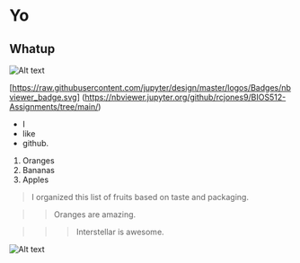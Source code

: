 # Yo

## Whatup 
![Alt text](https://i.makeagif.com/media/2-03-2016/GV_byi.gif)

[https://raw.githubusercontent.com/jupyter/design/master/logos/Badges/nbviewer_badge.svg]
(https://nbviewer.jupyter.org/github/rcjones9/BIOS512-Assignments/tree/main/)

- I
- like
- github.

1. Oranges
1. Bananas
1. Apples

> I organized this list of fruits based on taste and packaging.

>>Oranges are amazing.

>>>Interstellar is awesome.

![Alt text](https://media1.giphy.com/media/SVCSsoKU5v6ZJLk07n/giphy.gif)
